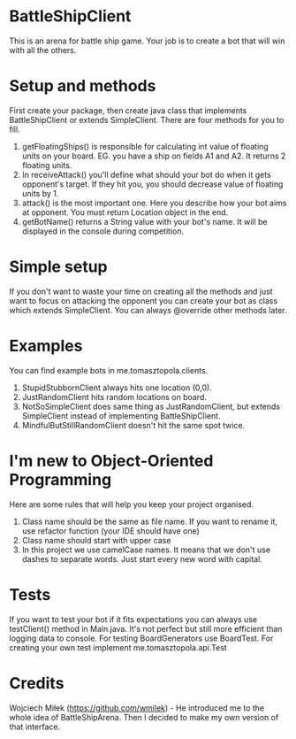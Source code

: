 # BattleShipClient
This is an arena for battle ship game. Your job is to create a bot that will win with all the others.

# Setup and methods
First create your package, then create java class that implements BattleShipClient or extends SimpleClient.
There are four methods for you to fill. 
1. getFloatingShips() is responsible for calculating int value of floating units on your board. EG. you have a ship on 
   fields A1 and A2. It returns 2 floating units.
2. In receiveAttack() you'll define what should your bot do when it gets opponent's target. If they hit you, you should
   decrease value of floating units by 1. 
3. attack() is the most important one. Here you describe how your bot aims at opponent. You must return Location object
   in the end.
4. getBotName() returns a String value with your bot's name. It will be displayed in the console during competition.

# Simple setup
If you don't want to waste your time on creating all the methods and just want to focus on attacking the opponent you can 
create your bot as class which extends SimpleClient. You can always @override other methods later.

# Examples
You can find example bots in me.tomasztopola.clients. 
1. StupidStubbornClient always hits one location (0,0). 
2. JustRandomClient hits random locations on board. 
3. NotSoSimpleClient does same thing as JustRandomClient, but extends SimpleClient instead of implementing BattleShipClient.
4. MindfulButStillRandomClient doesn't hit the same spot twice.

# I'm new to Object-Oriented Programming
Here are some rules that will help you keep your project organised.
1. Class name should be the same as file name. If you want to rename it, use refactor function (your IDE should have one)
2. Class name should start with upper case
3. In this project we use camelCase names. It means that we don't use dashes to separate words. 
   Just start every new word with capital.
   
# Tests
If you want to test your bot if it fits expectations you can always use testClient() method in Main.java.
It's not perfect but still more efficient than logging data to console. 
For testing BoardGenerators use BoardTest.
For creating your own test implement me.tomasztopola.api.Test

# Credits
Wojciech Miłek (https://github.com/wmilek) - He introduced me to the whole idea of BattleShipArena. Then I decided 
to make my own version of that interface.
